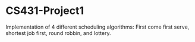 # CS431-Project1
Implementation of 4 different scheduling algorithms: First come first serve, shortest job first, round robbin, and lottery. 
